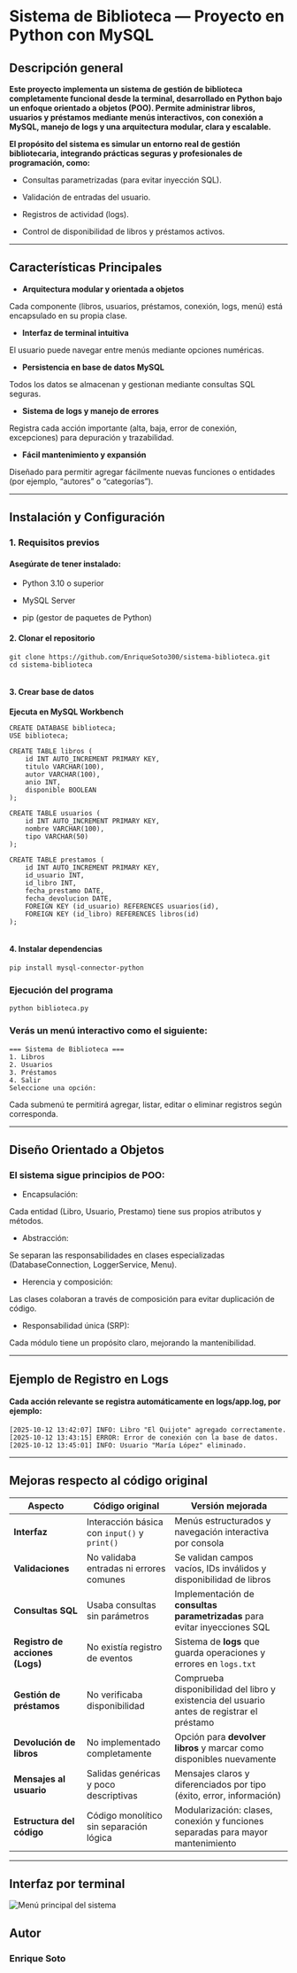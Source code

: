 # Sistema de Biblioteca — Proyecto en Python con MySQL

## Descripción general  

**Este proyecto implementa un sistema de gestión de biblioteca completamente funcional desde la terminal, desarrollado en Python bajo un enfoque orientado a objetos (POO).
Permite administrar libros, usuarios y préstamos mediante menús interactivos, con conexión a MySQL, manejo de logs y una arquitectura modular, clara y escalable.**

**El propósito del sistema es simular un entorno real de gestión bibliotecaria, integrando prácticas seguras y profesionales de programación, como:**

- Consultas parametrizadas (para evitar inyección SQL).

- Validación de entradas del usuario.



- Registros de actividad (logs).

- Control de disponibilidad de libros y préstamos activos.

---


## Características Principales
- **Arquitectura modular y orientada a objetos**

Cada componente (libros, usuarios, préstamos, conexión, logs, menú) está encapsulado en su propia clase.

- **Interfaz de terminal intuitiva**

El usuario puede navegar entre menús mediante opciones numéricas.
- **Persistencia en base de datos MySQL**

Todos los datos se almacenan y gestionan mediante consultas SQL seguras.
- **Sistema de logs y manejo de errores**

Registra cada acción importante (alta, baja, error de conexión, excepciones) para depuración y trazabilidad.

- **Fácil mantenimiento y expansión**

Diseñado para permitir agregar fácilmente nuevas funciones o entidades (por ejemplo, “autores” o “categorías”).

---


## Instalación y Configuración
 ### 1. Requisitos previos
#### Asegúrate de tener instalado:

- Python 3.10 o superior

- MySQL Server

- pip (gestor de paquetes de Python)

#### 2. Clonar el repositorio

```
git clone https://github.com/EnriqueSoto300/sistema-biblioteca.git
cd sistema-biblioteca


```
#### 3. Crear base de datos

**Ejecuta en MySQL Workbench** 

```
CREATE DATABASE biblioteca;
USE biblioteca;

CREATE TABLE libros (
    id INT AUTO_INCREMENT PRIMARY KEY,
    titulo VARCHAR(100),
    autor VARCHAR(100),
    anio INT,
    disponible BOOLEAN
);

CREATE TABLE usuarios (
    id INT AUTO_INCREMENT PRIMARY KEY,
    nombre VARCHAR(100),
    tipo VARCHAR(50)
);

CREATE TABLE prestamos (
    id INT AUTO_INCREMENT PRIMARY KEY,
    id_usuario INT,
    id_libro INT,
    fecha_prestamo DATE,
    fecha_devolucion DATE,
    FOREIGN KEY (id_usuario) REFERENCES usuarios(id),
    FOREIGN KEY (id_libro) REFERENCES libros(id)
);


```
#### 4. Instalar dependencias
```
pip install mysql-connector-python

```
### Ejecución del programa
```
python biblioteca.py

```
### Verás un menú interactivo como el siguiente:

```
=== Sistema de Biblioteca ===
1. Libros
2. Usuarios
3. Préstamos
4. Salir
Seleccione una opción:

```

Cada submenú te permitirá agregar, listar, editar o eliminar registros según corresponda.

---

## Diseño Orientado a Objetos

### El sistema sigue principios de POO:

- Encapsulación:

Cada entidad (Libro, Usuario, Prestamo) tiene sus propios atributos y métodos.



- Abstracción:

Se separan las responsabilidades en clases especializadas (DatabaseConnection, LoggerService, Menu).

- Herencia y composición: 

Las clases colaboran a través de composición para evitar duplicación de código.

- Responsabilidad única (SRP):

Cada módulo tiene un propósito claro, mejorando la mantenibilidad.

---

## Ejemplo de Registro en Logs
#### Cada acción relevante se registra automáticamente en logs/app.log, por ejemplo:


```
[2025-10-12 13:42:07] INFO: Libro "El Quijote" agregado correctamente.
[2025-10-12 13:43:15] ERROR: Error de conexión con la base de datos.
[2025-10-12 13:45:01] INFO: Usuario "María López" eliminado.

```
---

## Mejoras respecto al código original

| **Aspecto** | **Código original** | **Versión mejorada** |
|--------------|---------------------|----------------------|
| **Interfaz** | Interacción básica con `input()` y `print()` | Menús estructurados y navegación interactiva por consola |
| **Validaciones** | No validaba entradas ni errores comunes | Se validan campos vacíos, IDs inválidos y disponibilidad de libros |
| **Consultas SQL** | Usaba consultas sin parámetros | Implementación de **consultas parametrizadas** para evitar inyecciones SQL |
| **Registro de acciones (Logs)** | No existía registro de eventos | Sistema de **logs** que guarda operaciones y errores en `logs.txt` |
| **Gestión de préstamos** | No verificaba disponibilidad | Comprueba disponibilidad del libro y existencia del usuario antes de registrar el préstamo |
| **Devolución de libros** | No implementado completamente | Opción para **devolver libros** y marcar como disponibles nuevamente |
| **Mensajes al usuario** | Salidas genéricas y poco descriptivas | Mensajes claros y diferenciados por tipo (éxito, error, información) |
| **Estructura del código** | Código monolítico sin separación lógica | Modularización: clases, conexión y funciones separadas para mayor mantenimiento |




---
## Interfaz  por terminal 

![Menú principal del sistema](Captura/terminal.png)

## Autor
### Enrique Soto


